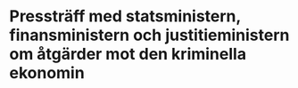 # Pressträff med statsministern, finansministern och justitieministern om åtgärder mot den kriminella ekonomin
